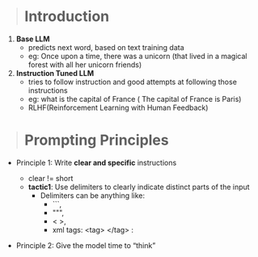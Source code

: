 > # Introduction
1. **Base LLM**
    - predicts next word, based on text training data
    - eg: Once upon a time, there was a unicorn (that lived in a magical forest with all her unicorn friends)
2. **Instruction Tuned LLM**
    -  tries to follow instruction and good attempts at following those instructions
    -  eg: what is the capital of France ( The capital of France is Paris)
    - RLHF(Reinforcement Learning with Human Feedback)
  
  
> # Prompting Principles
  - Principle 1: Write **clear and specific** instructions
      - clear != short
      - **tactic1**: Use delimiters to clearly indicate distinct parts of the input
         - Delimiters can be anything like:
           - \```,
           - """,
           - < >,
           - xml tags: \<tag\> \</tag\> :
   
 
  - Principle 2: Give the model time to “think”

